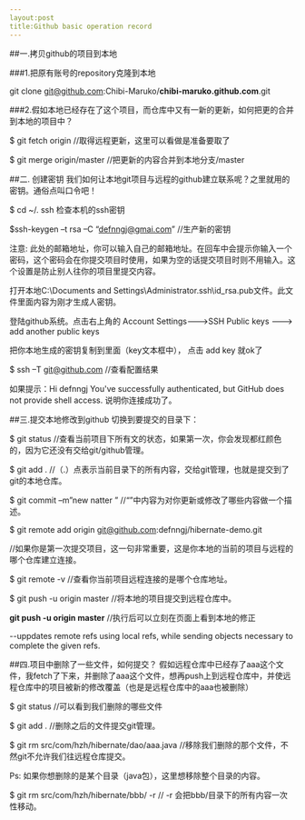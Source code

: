 ```yaml
---
layout:post
title:Github basic operation record
---
```


##一.拷贝github的项目到本地

###1.把原有账号的repository克隆到本地

  git clone git@github.com:Chibi-Maruko/**chibi-maruko.github.com**.git 

###2.假如本地已经存在了这个项目，而仓库中又有一新的更新，如何把更的合并到本地的项目中？

$ git fetch origin    //取得远程更新，这里可以看做是准备要取了

$ git merge origin/master  //把更新的内容合并到本地分支/master

##二. 创建密钥
我们如何让本地git项目与远程的github建立联系呢？之里就用的密钥。通俗点叫口令吧！

$ cd ~/. ssh 检查本机的ssh密钥

$ssh-keygen –t rsa –C “defnngj@gmai.com”  //生产新的密钥

注意: 此处的邮箱地址，你可以输入自己的邮箱地址。在回车中会提示你输入一个密码，这个密码会在你提交项目时使用，如果为空的话提交项目时则不用输入。这个设置是防止别人往你的项目里提交内容。

打开本地C:\Documents and Settings\Administrator\.ssh\id_rsa.pub文件。此文件里面内容为刚才生成人密钥。

登陆github系统。点击右上角的 Account Settings--->SSH Public keys ---> add another public keys

把你本地生成的密钥复制到里面（key文本框中）， 点击 add key 就ok了

$ ssh –T git@github.com //查看配置结果

如果提示：Hi defnngj You've successfully authenticated, but GitHub does not provide shell access. 说明你连接成功了。

##三.提交本地修改到github
切换到要提交的目录下：

$ git status   //查看当前项目下所有文的状态，如果第一次，你会发现都红颜色的，因为它还没有交给git/github管理。

$ git add .   //（.）点表示当前目录下的所有内容，交给git管理，也就是提交到了git的本地仓库。
  
$ git commit –m”new natter ”  //“”中内容为对你更新或修改了哪些内容做一个描述。

$ git remote add origin git@github.com:defnngj/hibernate-demo.git

//如果你是第一次提交项目，这一句非常重要，这是你本地的当前的项目与远程的哪个仓库建立连接。

$ git remote -v  //查看你当前项目远程连接的是哪个仓库地址。

$ git push -u origin master  //将本地的项目提交到远程仓库中。

**git push -u origin master** //执行后可以立刻在页面上看到本地的修正

--uppdates remote refs using local refs, while sending objects necessary to complete the given refs.

##四.项目中删除了一些文件，如何提交？
假如远程仓库中已经存了aaa这个文件，我fetch了下来，并删除了aaa这个文件，想再push上到远程仓库中，并使远程仓库中的项目被新的修改覆盖（也是是远程仓库中的aaa也被删除）

$ git status   //可以看到我们删除的哪些文件

$ git add .   //删除之后的文件提交git管理。

$ git rm   src/com/hzh/hibernate/dao/aaa.java    //移除我们删除的那个文件，不然git不允许我们往远程仓库提交。

Ps: 如果你想删除的是某个目录（java包），这里想移除整个目录的内容。

$ git rm  src/com/hzh/hibernate/bbb/ -r   // -r 会把bbb/目录下的所有内容一次性移动。